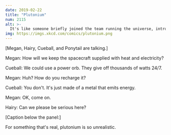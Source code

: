 ```yaml
---
date: 2019-02-22
title: "Plutonium"
num: 2115
alt: >-
  It's like someone briefly joined the team running the universe, introduced their idea for a cool mechanic, then left, and now everyone is stuck pretending that this wildly unbalanced dynamic makes sense.
img: https://imgs.xkcd.com/comics/plutonium.png
---
```

[Megan, Hairy, Cueball, and Ponytail are talking.]

Megan: How will we keep the spacecraft supplied with heat and electricity?

Cueball: We could use a power orb. They give off thousands of watts 24/7.

Megan: Huh? How do you recharge it?

Cueball: You don't. It's just made of a metal that emits energy.

Megan: OK, come on.

Hairy: Can we please be serious here?

[Caption below the panel:]

For something that's real, plutonium is so unrealistic.